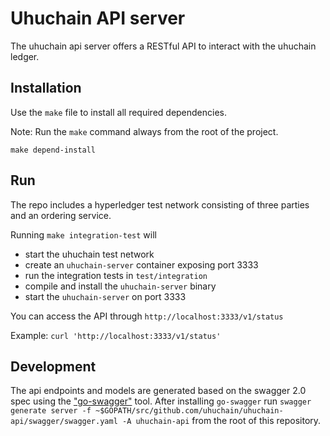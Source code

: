 # Uhuchain API server

The uhuchain api server offers a RESTful API to interact with the uhuchain ledger.

## Installation

Use the `make` file to install all required dependencies.

Note: Run the `make` command always from the root of the project.

```
make depend-install
```

## Run 

The repo includes a hyperledger test network consisting of three parties and an ordering service.

Running `make integration-test` will 
* start the uhuchain test network 
* create an `uhuchain-server` container exposing port 3333
* run the integration tests in `test/integration`
* compile and install the `uhuchain-server` binary
* start the `uhuchain-server` on port 3333

You can access the API through `http://localhost:3333/v1/status`

Example: `curl 'http://localhost:3333/v1/status'`

## Development

The api endpoints and models are generated based on the swagger 2.0 spec using the ["go-swagger"](https://goswagger.io) tool. After installing `go-swagger` run `swagger generate server -f ~$GOPATH/src/github.com/uhuchain/uhuchain-api/swagger/swagger.yaml -A uhuchain-api` from the root of this repository.

